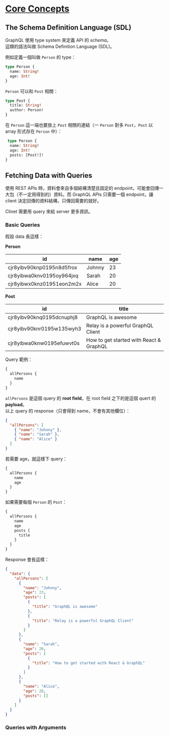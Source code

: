 # [Core Concepts](https://www.howtographql.com/basics/2-core-concepts/)

## The Schema Definition Language (SDL)

GraphQL 使用 type system 來定義 API 的 *schema*。  
這類的語法叫做 Schema Definition Language (SDL)。  

例如定義一個叫做 `Person` 的 type：

```graphql
type Person {
  name: String!
  age: Int!
}
```

`Person` 可以和 `Post` 相關：

```graphql
type Post {
  title: String!
  author: Person!
}
```

在 `Person` 這一端也要放上 `Post` 相關的連結（一 `Person` 對多 `Post`，`Post` 以 array 形式存在 `Person` 中）：

```graphql
 type Person {
  name: String!
  age: Int!
  posts: [Post!]!
}
```

## Fetching Data with Queries

使用 REST APIs 時，資料會來自多個結構清楚且固定的 endpoint，可能會回傳一大包（不一定用得到的）資料。而 GraphQL APIs 只需要一個 endpoint，讓 client 決定回傳的資料結構，只傳回需要的就好。

Clinet 需要用 query 來給 server 更多資訊。

### Basic Queries

假設 data 長這樣：

**Person**

| id | name | age |
| -- | -- | -- |
| cjr8yibv90knp0195n8d5frox | Johnny | 23 |
| cjr8yibwa0knv0195oy964jxq | Sarah | 20 |
| cjr8yibwx0knz01951eon2m2x | Alice | 20 |

**Post**

| id | title |
| -- | -- |
| cjr8yibv90knq0195dcnuphj8 | GraphQL is awesome |
| cjr8yibv90knr0195w135wyh3 | Relay is a powerful GraphQL Client |
| cjr8yibwa0knw0195efuwvt0s | How to get started with React & GraphQL |

Query 範例：

```graphql
{
  allPersons {
    name
  }
}
```

`allPersons` 是這個 query 的 **root field**，在 root field 之下的是這個 quert 的 **payload**。  
以上 query 的 response（只會得到 name，不會有其他欄位）：

```json
{
  "allPersons": [
    { "name": "Johnny" },
    { "name": "Sarah" },
    { "name": "Alice" }
  ]
}
```

若需要 age，就這樣下 query：

```graphql
{
  allPersons {
    name
    age
  }
}
```

如果需要每個 `Person` 的 `Post`：

```graphql
{
  allPersons {
    name
    age
    posts {
      title
    }
  }
}
```

Response 會長這樣：

```json
{
  "data": {
    "allPersons": [
      {
        "name": "Johnny",
        "age": 23,
        "posts": [
          {
            "title": "GraphQL is awesome"
          },
          {
            "title": "Relay is a powerful GraphQL Client"
          }
        ]
      },
      {
        "name": "Sarah",
        "age": 20,
        "posts": [
          {
            "title": "How to get started with React & GraphQL"
          }
        ]
      },
      {
        "name": "Alice",
        "age": 20,
        "posts": []
      }
    ]
  }
}
```

### Queries with Arguments

